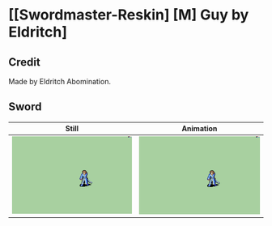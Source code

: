 # [\[Swordmaster-Reskin\] \[M\] Guy by Eldritch]

## Credit

Made by Eldritch Abomination.

## Sword

| Still | Animation |
| :---: | :-------: |
| ![Sword still](./Sword_000.png) | ![Sword animation](./Sword.gif) |
